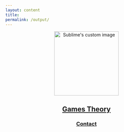```yaml
---
layout: content
title: 
permalink: /output/
---
```


<p align="center">
  <img width="200" height="200" src="https://i.imgur.com/peDhEo1.png" alt="Sublime's custom image"/>
</p>


<center><h2><a href="https://allenleein.github.io/brains/book/">Games Theory</a></h2></center>

<center><h3><a href="mailto:allenleein@gmail.com">Contact</a></h3></center>



